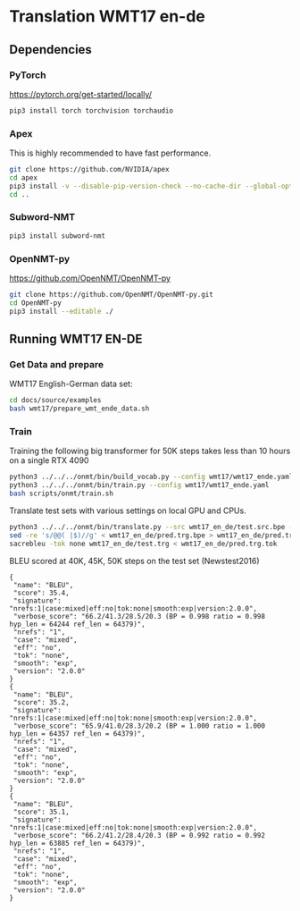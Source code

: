 # Translation WMT17 en-de

## Dependencies

### PyTorch

<https://pytorch.org/get-started/locally/>

```bash
pip3 install torch torchvision torchaudio
```

### Apex

This is highly recommended to have fast performance.

```bash
git clone https://github.com/NVIDIA/apex
cd apex
pip3 install -v --disable-pip-version-check --no-cache-dir --global-option="--cpp_ext" --global-option="--cuda_ext" --global-option="--deprecated_fused_adam" --global-option="--xentropy" --global-option="--fast_multihead_attn" ./
cd ..
```

### Subword-NMT

```bash
pip3 install subword-nmt
```

### OpenNMT-py

<https://github.com/OpenNMT/OpenNMT-py>

```bash
git clone https://github.com/OpenNMT/OpenNMT-py.git
cd OpenNMT-py
pip3 install --editable ./
```

## Running WMT17 EN-DE

### Get Data and prepare

WMT17 English-German data set:

```bash
cd docs/source/examples
bash wmt17/prepare_wmt_ende_data.sh
```

### Train

Training the following big transformer for 50K steps takes less than 10 hours on a single RTX 4090

```bash
python3 ../../../onmt/bin/build_vocab.py --config wmt17/wmt17_ende.yaml --n_sample -1
python3 ../../../onmt/bin/train.py --config wmt17/wmt17_ende.yaml
bash scripts/onmt/train.sh
```

Translate test sets with various settings on local GPU and CPUs.

```bash
python3 ../../../onmt/bin/translate.py --src wmt17_en_de/test.src.bpe --model wmt17_en_de/bigwmt17_step_50000.pt --beam_size 5 --batch_size 4096 --batch_type tokens --output wmt17_en_de/pred.trg.bpe --gpu 0
sed -re 's/@@( |$)//g' < wmt17_en_de/pred.trg.bpe > wmt17_en_de/pred.trg.tok
sacrebleu -tok none wmt17_en_de/test.trg < wmt17_en_de/pred.trg.tok
```

BLEU scored at 40K, 45K, 50K steps on the test set (Newstest2016)

```
{
 "name": "BLEU",
 "score": 35.4,
 "signature": "nrefs:1|case:mixed|eff:no|tok:none|smooth:exp|version:2.0.0",
 "verbose_score": "66.2/41.3/28.5/20.3 (BP = 0.998 ratio = 0.998 hyp_len = 64244 ref_len = 64379)",
 "nrefs": "1",
 "case": "mixed",
 "eff": "no",
 "tok": "none",
 "smooth": "exp",
 "version": "2.0.0"
}
{
 "name": "BLEU",
 "score": 35.2,
 "signature": "nrefs:1|case:mixed|eff:no|tok:none|smooth:exp|version:2.0.0",
 "verbose_score": "65.9/41.0/28.3/20.2 (BP = 1.000 ratio = 1.000 hyp_len = 64357 ref_len = 64379)",
 "nrefs": "1",
 "case": "mixed",
 "eff": "no",
 "tok": "none",
 "smooth": "exp",
 "version": "2.0.0"
}
{
 "name": "BLEU",
 "score": 35.1,
 "signature": "nrefs:1|case:mixed|eff:no|tok:none|smooth:exp|version:2.0.0",
 "verbose_score": "66.2/41.2/28.4/20.3 (BP = 0.992 ratio = 0.992 hyp_len = 63885 ref_len = 64379)",
 "nrefs": "1",
 "case": "mixed",
 "eff": "no",
 "tok": "none",
 "smooth": "exp",
 "version": "2.0.0"
}

```
